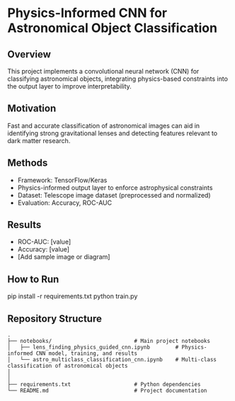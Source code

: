 # Physics-Informed CNN for Astronomical Object Classification

## Overview
This project implements a convolutional neural network (CNN) for classifying astronomical objects, integrating physics-based constraints into the output layer to improve interpretability.

## Motivation
Fast and accurate classification of astronomical images can aid in identifying strong gravitational lenses and detecting features relevant to dark matter research.

## Methods
- Framework: TensorFlow/Keras
- Physics-informed output layer to enforce astrophysical constraints
- Dataset: Telescope image dataset (preprocessed and normalized)
- Evaluation: Accuracy, ROC-AUC

## Results
- ROC-AUC: [value]
- Accuracy: [value]
- [Add sample image or diagram]

## How to Run

pip install -r requirements.txt
python train.py


## Repository Structure

```
.
├── notebooks/                          # Main project notebooks
│   ├── lens_finding_physics_guided_cnn.ipynb        # Physics-informed CNN model, training, and results
│   └── astro_multiclass_classification_cnn.ipynb    # Multi-class classification of astronomical objects
│                        
│
├── requirements.txt                    # Python dependencies
└── README.md                           # Project documentation
```
